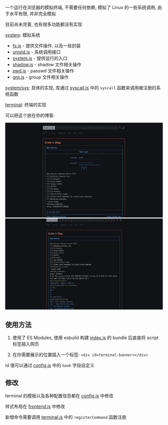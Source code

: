 一个运行在浏览器的模拟终端, 不需要任何依赖, 模拟了 Linux 的一些系统调用, 由于水平有限, 并非完全模拟

目前尚未完善, 也有很多功能都没有实现

[system](src/system): 模拟系统

- [fs.js](src/system/fs.js) - 提供文件操作, 以及一些封装
- [unistd.js](src/system/unistd.js) - 系统调用接口
- [system.js](src/system/system.js) - 提供运行的入口
- [shadow.js](src/system/shadow.js) - shadow 文件相关操作
- [pwd.js](src/system/pwd.js) - passwd 文件相关操作
- [grp.js](src/system/grp.js) - group 文件相关操作

[system/sys](src/system/sys): 具体的实现, 库通过 [syscall.js](src/system/sys/syscall.js) 中的 `syscall` 函数来调用被注册的系统函数

[terminal](src/terminal): 终端的实现

可以把这个放在你的博客:

<img src="preview/img1.png" alt="img1">
<img src="preview/img2.png" alt="img2">

## 使用方法

1. 使用了 ES Modules, 使用 esbuild 构建 [index.js](src/index.js) 的 bundle 后直接将 script 标签插入网页

2. 在你需要展示的位置插入一个标签: `<div id=terminal-banner></div>`

id 值可以通过 [config.js](src/terminal/config.js) 中的 `hook` 字段自定义

## 修改

terminal 的模板以及各种配置信息都在 [config.js](src/config.js) 中修改

样式布局在 [frontend.js](src/terminal/frontend.js) 中修改

新增命令需要调用 [terminal.js](src/terminal/terminal.js) 中的 `registerCommand` 函数注册